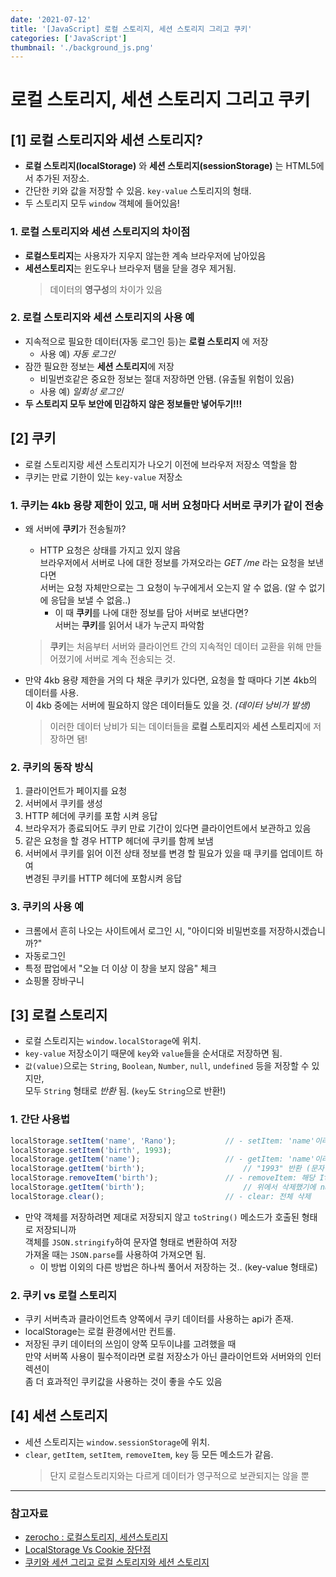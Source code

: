 ```yaml
---
date: '2021-07-12'
title: '[JavaScript] 로컬 스토리지, 세션 스토리지 그리고 쿠키'
categories: ['JavaScript']
thumbnail: './background_js.png'
---
```


# 로컬 스토리지, 세션 스토리지 그리고 쿠키

## **[1]** 로컬 스토리지와 세션 스토리지?

-   **로컬 스토리지(localStorage)** 와 **세션 스토리지(sessionStorage)** 는 HTML5에서 추가된 저장소.
-   간단한 키와 값을 저장할 수 있음. `key-value` 스토리지의 형태.
-   두 스토리지 모두 `window` 객체에 들어있음!

### **1.** 로컬 스토리지와 세션 스토리지의 차이점

-   **로컬스토리지**는 사용자가 지우지 않는한 계속 브라우저에 남아있음
-   **세션스토리지**는 윈도우나 브라우저 탬을 닫을 경우 제거됨.
    > 데이터의 **영구성**의 차이가 있음

### **2.** 로컬 스토리지와 세션 스토리지의 사용 예

-   지속적으로 필요한 데이터(자동 로그인 등)는 **로컬 스토리지** 에 저장
    -   사용 예) _자동 로그인_
-   잠깐 필요한 정보는 **세션 스토리지**에 저장
    -   비밀번호같은 중요한 정보는 절대 저장하면 안됌. (유출될 위험이 있음)
    -   사용 예) _일회성 로그인_
-   **두 스토리지 모두 보안에 민감하지 않은 정보들만 넣어두기!!!**

## **[2]** 쿠키

-   로컬 스토리지랑 세션 스토리지가 나오기 이전에 브라우저 저장소 역할을 함
-   쿠키는 만료 기한이 있는 `key-value` 저장소

### **1.** 쿠키는 4kb 용량 제한이 있고, 매 서버 요청마다 서버로 쿠키가 같이 전송

-   왜 서버에 **쿠키**가 전송될까?

    -   HTTP 요청은 상태를 가지고 있지 않음  
         브라우저에서 서버로 나에 대한 정보를 가져오라는 _GET /me_ 라는 요청을 보낸다면  
         서버는 요청 자체만으로는 그 요청이 누구에게서 오는지 알 수 없음. (알 수 없기에 응답을 보낼 수 없음..)
        -   이 때 **쿠키**를 나에 대한 정보를 담아 서버로 보낸다면?  
             서버는 **쿠키**를 읽어서 내가 누군지 파악함

    > **쿠키**는 처음부터 서버와 클라이언트 간의 지속적인 데이터 교환을 위해 만들어졌기에 서버로 계속 전송되는 것.

-   만약 4kb 용량 제한을 거의 다 채운 쿠키가 있다면, 요청을 할 때마다 기본 4kb의 데이터를 사용.  
    이 4kb 중에는 서버에 필요하지 않은 데이터들도 있을 것. _(데이터 낭비가 발생)_

    > 이러한 데이터 낭비가 되는 데이터들을 **로컬 스토리지**와 **세션 스토리지**에 저장하면 됌!

### **2.** 쿠키의 동작 방식

1. 클라이언트가 페이지를 요청
2. 서버에서 쿠키를 생성
3. HTTP 헤더에 쿠키를 포함 시켜 응답
4. 브라우저가 종료되어도 쿠키 만료 기간이 있다면 클라이언트에서 보관하고 있음
5. 같은 요청을 할 경우 HTTP 헤더에 쿠키를 함께 보냄
6. 서버에서 쿠키를 읽어 이전 상태 정보를 변경 할 필요가 있을 때 쿠키를 업데이트 하여  
   변경된 쿠키를 HTTP 헤더에 포함시켜 응답

### **3.** 쿠키의 사용 예

-   크롬에서 흔히 나오는 사이트에서 로그인 시, "아이디와 비밀번호를 저장하시겠습니까?"
-   자동로그인
-   특정 팝업에서 "오늘 더 이상 이 창을 보지 않음" 체크
-   쇼핑몰 장바구니

## **[3]** 로컬 스토리지

-   로컬 스토리지는 `window.localStorage`에 위치.
-   `key-value` 저장소이기 때문에 `key`와 `value`들을 순서대로 저장하면 됨.
-   `값(value)`으로는 `String`, `Boolean`, `Number`, `null`, `undefined` 등을 저장할 수 있지만,  
    모두 `String` 형태로 _반환_ 됨. (`key`도 `String`으로 반환!)

### **1.** 간단 사용법

```js
localStorage.setItem('name', 'Rano');           // - setItem: 'name'이라는 key에 'Rano'라는 value를 저장
localStorage.setItem('birth', 1993);
localStorage.getItem('name');                   // - getItem: 'name'이라는 이름을 가진 key의 value를 가져옴
localStorage.getItem('birth');                      // "1993" 반환 (문자열 형태로 반환함)
localStorage.removeItem('birth');               // - removeItem: 해당 Item 제거 (birth라는 key를 제거 (key-value 모두))
localStorage.getItem('birth');                      // 위에서 삭제했기에 null
localStorage.clear();                           // - clear: 전체 삭제
```

-   만약 객체를 저장하려면 제대로 저장되지 않고 `toString()` 메소드가 호출된 형태로 저장되니까  
    객체를 `JSON.stringify`하여 문자열 형태로 변환하여 저장  
    가져올 때는 `JSON.parse`를 사용하여 가져오면 됨.
    -   이 방법 이외의 다른 방법은 하나씩 풀어서 저장하는 것.. (key-value 형태로)

### **2.** 쿠키 vs 로컬 스토리지

-   쿠키 서버측과 클라이언트측 양쪽에서 쿠키 데이터를 사용하는 api가 존재.
-   localStorage는 로컬 환경에서만 컨트롤.
-   저장된 쿠키 데이터의 쓰임이 양쪽 모두이냐를 고려했을 때  
     만약 서버쪽 사용이 필수적이라면 로컬 저장소가 아닌 클라이언트와 서버와의 인터렉션이  
     좀 더 효과적인 쿠키값을 사용하는 것이 좋을 수도 있음

## **[4]** 세션 스토리지

-   세션 스토리지는 `window.sessionStorage`에 위치.
-   `clear`, `getItem`, `setItem`, `removeItem`, `key` 등 모든 메소드가 같음.
    > 단지 로컬스토리지와는 다르게 데이터가 영구적으로 보관되지는 않을 뿐

---

### 참고자료

-   [zerocho : 로컬스토리지, 세션스토리지](https://www.zerocho.com/category/HTML&DOM/post/5918515b1ed39f00182d3048)
-   [LocalStorage Vs Cookie 장단점](https://webisfree.com/2015-12-28/localstorage-vs-cookie-장단점)
-   [쿠키와 세션 그리고 로컬 스토리지와 세션 스토리지](https://racoonlotty.tistory.com/entry/쿠키와-세션-그리고-로컬-스토리지와-세션-스토리지)

